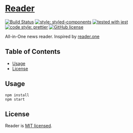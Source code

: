 # [Reader](https://reader.now.sh/)

[![Build Status](https://travis-ci.org/malcodeman/reader.svg?branch=master)](https://travis-ci.org/malcodeman/reader)
[![style: styled-components](https://img.shields.io/badge/style-%F0%9F%92%85%20styled--components-orange.svg?colorB=daa357&colorA=db748e)](https://github.com/styled-components/styled-components)
[![tested with jest](https://img.shields.io/badge/tested_with-jest-99424f.svg)](https://github.com/facebook/jest)
[![code style: prettier](https://img.shields.io/badge/code_style-prettier-ff69b4.svg)](https://github.com/prettier/prettier)
[![GitHub license](https://img.shields.io/badge/license-MIT-blue.svg)](https://github.com/facebook/react/blob/master/LICENSE)

All-in-One news reader. Inspired by [reader.one](http://reader.one/)

## Table of Contents
- [Usage](#usage)
- [License](#license)

## Usage

```
npm install
npm start
```

## License

Reader is [MIT licensed](./LICENSE).
